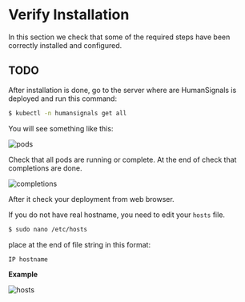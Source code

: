 # Verify Installation

In this section we check that some of the required steps have been
correctly installed and configured.

## TODO

After installation is done, go to the server where are HumanSignals
is deployed and run this command:

```sh
$ kubectl -n humansignals get all
```
You will see something like this:

![pods](images/kube_get_all.png)

Check that all pods are running or complete.
At the end of check that completions are done.

![completions](images/completions.png)

After it check your deployment from web browser.

If you do not have real hostname, you need to edit your `hosts` file.

```sh
$ sudo nano /etc/hosts
```

place at the end of file string in this format:

`IP hostname`

**Example**

![hosts](images/hosts.png)
